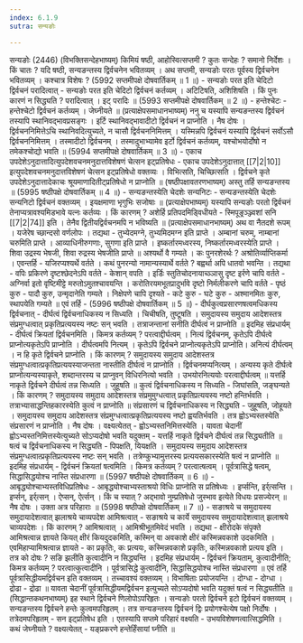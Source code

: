 ```yaml
---
index: 6.1.9
sutra: सन्यङोः

---
```

 सन्यङोः (2446) (विभक्तिसन्देहभाष्यम्) किमियं षष्ठी, आहोस्वित्सप्तमी ? कुतः सन्देहः ? समानो निर्देशः । किं चातः ? यदि षष्ठी, सन्यङन्तस्य द्विर्वचनेन भवितव्यम् । अथ सप्तमी, सन्यङोः परतः पूर्वस्य द्विर्वचनेन भवितव्यम् । कश्चात्र विशेषः ? (5992 सप्तमीपक्षे दोषवार्तिकम् ॥ 1 ॥) - सन्यङोः परत इति चेदिटो द्विर्वचनं परादित्वात् - सन्यङोः परत इति चेदिटो द्विर्वचनं कर्तव्यम् । अटिटिषति, अशिशिषति । किं पुनः कारणं न सिद्ध्यति ? परादित्वात् । इट् परादिः ॥ (5993 सप्तमीपक्षे दोषवार्तिकम् ॥ 2 ॥) - हन्तेश्चेटः - हन्तेश्चेटो द्विर्वचनं कर्तव्यम् । जेघ्नीयते ॥ (प्रत्याक्षेपसमाधानभाष्यम्) ननु च यस्यापि सन्यङन्तस्य द्विर्वचनं तस्यापि स्थानिवद्भावप्रसङ्गः । इर्टि स्थानिवद्भावादीटो द्विर्वचनं न प्राप्नोति । नैष दोषः । द्विर्वचननिमित्तेऽचि स्थानिवदित्युच्यते, न चासौ द्विर्वचननिमित्तम् । यस्मिन्नपि द्विर्वचनं यस्यापि द्विर्वचनं सर्वोऽसौ द्विर्वचननिमित्तम् । तस्मादीटो द्विर्वचनम् । तस्मादुभाभ्यामेव इर्टो द्विर्वचनं कर्तव्यम्, यश्चोभयोर्दोषो न तमेकश्चोद्यो भवति ॥ (5994 सप्तमीपक्षे दोषवार्तिकम् ॥ 3 ॥) - एकाच उपदेशेऽनुदात्तादित्युपदेशवचनमनुदात्तविशेषणं चेत्सन इट्प्रतिषेधः - एकाच उपदेशेऽनुदात्तात् [[7|2|10]] इत्युपदेशवचनमनुदात्तविशेषणं चेत्सन इट्प्रतिषेधो वक्तव्यः । विभित्सति, चिच्छित्सति । द्विर्वचने कृते उपदेशेऽनुदात्तादेकाचः श्रूयमाणादितीट्प्रतिषेधो न प्राप्नोति ॥ (षष्ठीपक्षावतरणभाष्यम्) अस्तु तर्हि सन्यङन्तस्य ॥ (5995 षष्ठीपक्षे दोषवार्तिकम् ॥ 4 ॥) - सन्यङन्तस्येति चेदशेः सन्यनिटः - सन्यङन्तस्येति चेदशेः सन्यनिटो द्विर्वचनं वक्तव्यम् । इयक्षमाणा भृगुभिः सजोषाः ॥ (प्रत्याक्षेपभाष्यम्) यस्यापि सन्यङोः परतो द्विर्वचनं तेनाप्यत्रावश्यमिडभावे यत्नः कर्तव्यः । किं कारणम् ? अशेर्हि प्रतिपदमिडि्वधीयते  -  स्मिपूङ्रञ्ञ्ज्वशां सनि [[7|2|74]] इति । तेनैव द्वितीयद्विर्वचनमपि न भविष्यति ॥ (प्रत्याक्षेपसमाधानभाष्यम्) अथ वा नैतदशे रूपम् । यजेरेष च्छान्दसो वर्णलोपः । तद्यथा  -  तुभ्येदमग्ने, तुभ्यमिदमग्न इति प्राप्ते । अम्बानां चरुम्, नाम्बानां चरुमिति प्राप्ते । आव्याधिनीरुगणाः, सुगणा इति प्राप्ते । इष्कर्तारमध्वरस्य, निष्कर्तारमध्वरस्येति प्राप्ते । शिवा उद्रस्य भेषजी, शिवा रुद्रस्य भेषजीति प्राप्ते ॥ अश्यर्थो वै गम्यते । कः पुनरशेरर्थः ? अश्रोतिर्व्याप्तिकर्मा । एवन्तर्हि  -  यजिरप्यश्यर्थे वर्तते । कथं पुनरन्यो नामान्यस्यार्थे वर्तते ? बह्वर्था अपि धातवो भवन्ति । तद्यथा  -  वपिः प्रकिरणे दृष्टश्छेदनेऽपि वर्तते  -  केशान् वपति । इर्डिः स्तुतिचोदनायाच्ञ्ञासु दृष्ट इर्रणे चापि वर्तते  -  अग्निर्वा इतो वृष्टिमीट्टे मरुतोऽमुतश्चावयन्ति । करोतिरयमभूतप्रादुर्भावे दृष्टो निर्मलीकरणे चापि वर्तते  -  पृष्ठं कुरु  -  पादौ कुरु, उन्मृदानेति गम्यते । निक्षेपणे चापि दृश्यते  -  कटे कुरु  -  घटे कुरु  -  अश्मानमितः कुरु, स्थापयेति गम्यते ॥ एवं तर्हि  -  (5996 षष्ठीपक्षे दोषवार्तिकम् ॥ 5 ॥) - दीर्घकुत्वप्रसारणषत्वमधिकस्य द्विर्वचनात् - दीर्घत्वं द्विर्वचनाधिकस्य न सिध्यति । चिचीषति, तुष्टूषति । समुदायस्य समुदाय आदेशस्तत्र संप्रमुग्धत्वात् प्रकृतिप्रत्ययस्य नष्टः सन् भवति । तत्राजन्तानां सनीति दीर्घत्वं न प्राप्नोति ॥ इदमिह संप्रधार्यम्  -  दीर्घत्वं क्रियतां द्विर्वचनमिति । किमत्र कर्तव्यम् ? परत्वाद्दीर्घत्वम् । नित्यं द्विर्वचनम्, कृतेऽपि दीर्घत्वे प्राप्नोत्यकृतेऽपि प्राप्नोति । दीर्घत्वमपि नित्यम् । कृतेऽपि द्विर्वचने प्राप्नोत्यकृतेऽपि प्राप्नोति। अनित्यं दीर्घत्वम् । न हि कृते द्विर्वचने प्राप्नोति । किं कारणम् ? समुदायस्य समुदाय आदेशस्तत्र संप्रमुग्धत्वात्प्रकृतिप्रत्ययस्याजन्तता नास्तीति दीर्घत्वं न प्राप्नोति । द्विर्वचनमप्यनित्यम् । अन्यस्य कृते दीर्घत्वे प्राप्नोत्यन्यस्याकृते, शब्दान्तरस्य च प्राप्नुवन् विधिरनित्यो भवति । उभयोरनित्ययोः परत्वाद्दीर्घत्वम् ॥ यत्तर्हि नाकृते द्विर्वचने दीर्घत्वं तन्न सिध्यति । जुहूषति ॥ कुत्वं द्विर्वचनाधिकस्य न सिध्यति  -  जिघांसति, जङ्घन्यते । किं कारणम् ? समुदायस्य समुदाय आदेशस्तत्र संप्रमुमुग्धत्वात् प्रकृतिप्रत्ययस्य नष्टो हन्तिर्भवति । तत्राभ्यासाद्धन्तिहकारस्येति कुत्वं न प्राप्नोति ॥ संप्रसारणं च द्विर्वचनाधिकस्य न सिद्ध्यति  -  जुहूषति, जोहूयते । समुदायस्य समुदाय आदेशस्तत्र संप्रमुग्धत्वात्प्रकृतिप्रत्ययस्य नष्टो ह्वयतिर्भवति । तत्र ह्वोऽभ्यस्तस्येति संप्रसारणं न प्राप्नोति । नैष दोषः । वक्ष्यत्येतत्  -  ह्वोऽभ्यस्तनिमित्तस्येति । यावता चेदानीं ह्वोऽभ्यस्तनिमित्तस्येत्युच्यते सोऽप्यदोषो भवति यदुक्तम्  -  यत्तर्हि नाकृते द्विर्वचने दीर्घत्वं तन्न सिद्ध्यतीति ॥ षत्वं च द्विर्वचनाधिकस्य न सिद्ध्यति  -  पिपक्षति, यियक्षति । समुदायस्य समुदाय आदेशस्तत्र संप्रमुग्धत्वात्प्रकृतिप्रत्ययस्य नष्टः सन् भवति । तत्रेण्कुभ्यामुत्तरस्य प्रत्ययसकारस्येति षत्वं न प्राप्नोति ॥ इदमिह संप्रधार्यम्  -  द्विर्वचनं क्रियतां षत्वमिति । किमत्र कर्तव्यम् ? परत्वात्षत्वम् । पूर्वत्रासिद्धे षत्वम्, सिद्धासिद्धयोश्च नास्ति संप्रधारणा ॥ (5997 षष्ठीपक्षे दोषवार्तिकम् ॥ 6 ॥) - आबृद्ध्योश्चाभ्यस्तविधिप्रतिषेधः - आबृद्ध्योश्चाभ्यस्ताश्रयो विधिः प्राप्नोति स प्रतिषेध्यः । इर्प्सन्ति, इर्र्त्सन्ति । इर्प्सन्, इर्र्त्सन् । ऐप्सन्, ऐर्त्सन् । किं च स्यात् ? अद्भावो नुम्प्रतिषेधो जुस्भाव इत्येते विधयः प्रसज्येरन् ॥ नैष दोषः । उक्ता अत्र परिहाराः ॥ (5998 षष्ठीपक्षे दोषवार्तिकम् ॥ 7 ॥) - सङाश्रये च समुदायस्य समुदायादेशत्वात् झलाश्रये चाव्यपदेश आमिश्रत्वात् - सङाश्रये च कार्ये समुदायस्य समुदायादेशत्वात् झलाश्रये चाव्यपदेशः । किं कारणम् ? आमिश्रत्वात् । आमिश्रीभूतमिवेदं भवति । तद्यथा  -  क्षीरोदके संपृक्ते आमिश्रत्वान्न ज्ञायते कियत् क्षीरं कियदुदकमिति, कस्मिन् वा अवकाशे क्षीरं कस्मिन्नवकाशे उदकमिति । एवमिहाप्यामिश्रत्वान्न ज्ञायते  -  का प्रकृतिः, कः प्रत्ययः, कस्मिन्नवकाशे प्रकृतिः, कस्मिन्नवकाशे प्रत्यय इति । तत्र को दोषः ? सङि झलीति कुत्वादीनि न सिद्ध्यन्ति । इदमिह संप्रधार्यम्  -  द्विर्वचनं क्रियताम्, कुत्वादीनीति; किमत्र कर्तव्यम् ? परत्वात्कुत्वादीनि । पूर्वत्रासिद्धे कुत्वादीनि, सिद्धासिद्धयोश्च नास्ति संप्रधारणा ॥ एवं तर्हि पूर्वत्रासिद्धीयमद्विर्वचन इति वक्तव्यम् । तच्चावश्यं वक्तव्यम् । विभाषिताः प्रयोजयन्ति । दोग्धा  -  दोग्धा । द्रोढा  -  द्रोढा ॥ यावता चेदानीं पूर्वत्रासिद्धीयमद्विर्वचन इत्युच्यते सोऽप्यदोषो भवति यदुक्तं षत्वं न सिद्ध्यतीति ॥ (सिद्धान्तकथनभाष्यम्) इह स्थाने द्विर्वचने णिलोपोऽपरिहृतः । सन्यङोः परतो द्विर्वचने इटो द्विर्वचनं वक्तव्यम् । सन्यङन्तस्य द्विर्वचने हन्तेः कुत्वमपरिहृतम् । तत्र सन्यङन्तस्य द्विर्वचनं द्विः प्रयोगश्चेत्येष पक्षो निर्दोषः । तत्रेदमपरिहृतम्  -  सन इट्प्रतिषेध इति । एतस्यापि सप्तमे परिहारं वक्ष्यति  -  उभयविशेषणत्वात्सिद्धमिति । कथं जेघ्नीयते ? वक्ष्यत्येतत्  -  यङ्प्रकरणे हन्तेर्हिंसायां घ्नीति ॥ 